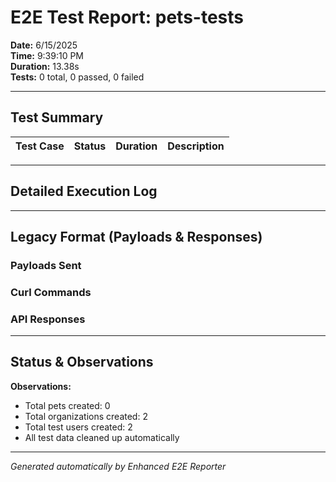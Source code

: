 # E2E Test Report: pets-tests

**Date:** 6/15/2025  
**Time:** 9:39:10 PM  
**Duration:** 13.38s  
**Tests:** 0 total, 0 passed, 0 failed  

---

## Test Summary

| Test Case | Status | Duration | Description |
|-----------|--------|----------|-------------|


---

## Detailed Execution Log



---

## Legacy Format (Payloads & Responses)

### Payloads Sent


### Curl Commands


### API Responses


---

## Status & Observations



**Observations:**
- Total pets created: 0
- Total organizations created: 2
- Total test users created: 2
- All test data cleaned up automatically

---
*Generated automatically by Enhanced E2E Reporter*
